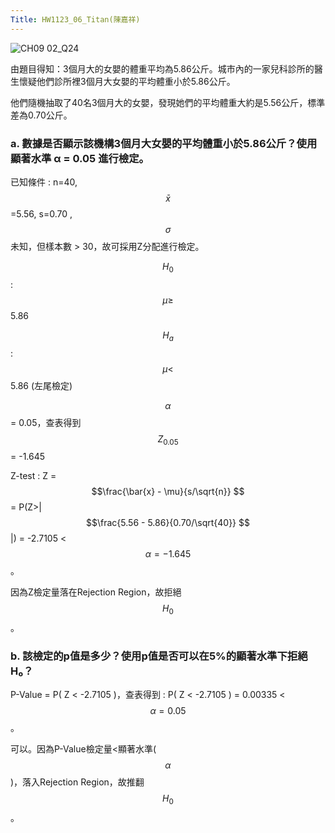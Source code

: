 ```yaml
---
Title: HW1123_06_Titan(陳嘉祥)
--- 
```



![CH09 02_Q24](https://github.com/user-attachments/assets/1eb9e077-a6bb-4a05-b1dd-75922f8f2158)

由題目得知：3個月大的女嬰的體重平均為5.86公斤。城市內的一家兒科診所的醫生懷疑他們診所裡3個月大女嬰的平均體重小於5.86公斤。 

他們隨機抽取了40名3個月大的女嬰，發現她們的平均體重大約是5.56公斤，標準差為0.70公斤。 

### a. 數據是否顯示該機構3個月大女嬰的平均體重小於5.86公斤？使用顯著水準 α = 0.05 進行檢定。 

已知條件 : n=40, $$\bar{x} $$=5.56, s=0.70 , $$\sigma $$未知，但樣本數 > 30，故可採用Z分配進行檢定。 

$$H_0$$ : $$\mu\ge$$ 5.86 

$$H_a$$ : $$\mu < $$ 5.86 (左尾檢定)

$$\alpha $$ = 0.05，查表得到 $$Z_{0.05} $$  = -1.645  

Z-test : Z = $$\frac{\bar{x} - \mu}{s/\sqrt{n}} $$  = P(Z>| $$\frac{5.56 - 5.86}{0.70/\sqrt{40}} $$ |) = -2.7105 < $$\alpha=-1.645 $$。    

因為Z檢定量落在Rejection Region，故拒絕 $$H_{0} $$ 。 


### b. 該檢定的p值是多少？使用p值是否可以在5%的顯著水準下拒絕 H₀？

P-Value = P( Z < -2.7105 )，查表得到 : P( Z < -2.7105 ) = 0.00335 < $$\alpha=0.05 $$。 

可以。因為P-Value檢定量<顯著水準($$\alpha $$)，落入Rejection Region，故推翻 $$H_{0} $$。

